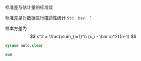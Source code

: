 标准差与估计量的标准误

标准差是对数据进行描述性统计 `Std. Dev.` ：

样本方差为：
$$
s^2 = \frac{\sum_{i=1}^n (x_i - \bar x)^2}{n-1}
$$

```Stata
sysuse auto,clear

sum 
```

